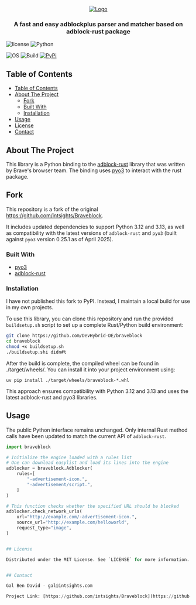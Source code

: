 <p align="center">
    <a href="https://github.com/intsights/Braveblock">
        <img src="https://raw.githubusercontent.com/intsights/Braveblock/master/images/logo.png" alt="Logo">
    </a>
    <h3 align="center">
        A fast and easy adblockplus parser and matcher based on adblock-rust package
    </h3>
</p>


![license](https://img.shields.io/badge/MIT-License-blue)
![Python](https://img.shields.io/badge/Python-3.8%20%7C%203.9%20%7C%203.10%20%7C%203.11%20%7C%203.12%20%7C%203.13-blue)

![OS](https://img.shields.io/badge/OS-Mac%20%7C%20Linux%20%7C%20Windows-blue)
![Build](https://github.com/intsights/Braveblock/workflows/Build/badge.svg)
[![PyPi](https://img.shields.io/pypi/v/Braveblock.svg)](https://pypi.org/project/Braveblock/)

## Table of Contents

- [Table of Contents](#table-of-contents)
- [About The Project](#about-the-project)
  - [Fork](#fork)
  - [Built With](#built-with)
  - [Installation](#installation)
- [Usage](#usage)
- [License](#license)
- [Contact](#contact)


## About The Project

This library is a Python binding to the [adblock-rust](https://github.com/brave/adblock-rust) library that was written by Brave's browser team. 
The binding uses [pyo3](https://github.com/PyO3/pyo3) to interact with the rust package.

## Fork

This repository is a fork of the original https://github.com/intsights/Braveblock.  

It includes updated dependencies to support Python 3.12 and 3.13, 
as well as compatibility with the latest versions of `adblock-rust` and `pyo3` (built against `pyo3` version 0.25.1 as of April 2025).

### Built With

* [pyo3](https://github.com/PyO3/pyo3)
* [adblock-rust](https://github.com/brave/adblock-rust)


### Installation

I have not published this fork to PyPI. Instead, I maintain a local build for use in my own projects.

To use this library, you can clone this repository and run the provided `buildsetup.sh` script to set up a complete Rust/Python build environment:

```sh
git clone https://github.com/DevHybrid-DE/braveblock
cd braveblock
chmod +x buildsetup.sh
./buildsetup.shi didn#t 
```


After the build is complete, the compiled wheel can be found in ./target/wheels/.
You can install it into your project environment using:

```
uv pip install ./target/wheels/braveblock-*.whl
```

This approach ensures compatibility with Python 3.12 and 3.13 and uses the latest adblock-rust and pyo3 libraries.


## Usage

The public Python interface remains unchanged. Only internal Rust method calls have been updated to match the current API of `adblock-rust`.

```python
import braveblock

# Initialize the engine loaded with a rules list
# One can download easylist and load its lines into the engine
adblocker = braveblock.Adblocker(
    rules=[
        "-advertisement-icon.",
        "-advertisement/script.",
    ]
)

# This function checks whether the specified URL should be blocked
adblocker.check_network_urls(
    url="http://example.com/-advertisement-icon.",
    source_url="http://example.com/helloworld",
    request_type="image",
)


## License

Distributed under the MIT License. See `LICENSE` for more information.


## Contact

Gal Ben David - gal@intsights.com

Project Link: [https://github.com/intsights/Braveblock](https://github.com/intsights/Braveblock)
